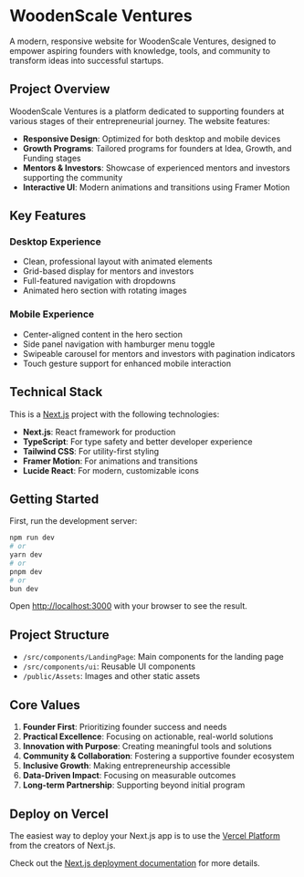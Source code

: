 # WoodenScale Ventures

A modern, responsive website for WoodenScale Ventures, designed to empower aspiring founders with knowledge, tools, and community to transform ideas into successful startups.

## Project Overview

WoodenScale Ventures is a platform dedicated to supporting founders at various stages of their entrepreneurial journey. The website features:

- **Responsive Design**: Optimized for both desktop and mobile devices
- **Growth Programs**: Tailored programs for founders at Idea, Growth, and Funding stages
- **Mentors & Investors**: Showcase of experienced mentors and investors supporting the community
- **Interactive UI**: Modern animations and transitions using Framer Motion

## Key Features

### Desktop Experience
- Clean, professional layout with animated elements
- Grid-based display for mentors and investors
- Full-featured navigation with dropdowns
- Animated hero section with rotating images

### Mobile Experience
- Center-aligned content in the hero section
- Side panel navigation with hamburger menu toggle
- Swipeable carousel for mentors and investors with pagination indicators
- Touch gesture support for enhanced mobile interaction

## Technical Stack

This is a [Next.js](https://nextjs.org) project with the following technologies:

- **Next.js**: React framework for production
- **TypeScript**: For type safety and better developer experience
- **Tailwind CSS**: For utility-first styling
- **Framer Motion**: For animations and transitions
- **Lucide React**: For modern, customizable icons

## Getting Started

First, run the development server:

```bash
npm run dev
# or
yarn dev
# or
pnpm dev
# or
bun dev
```

Open [http://localhost:3000](http://localhost:3000) with your browser to see the result.

## Project Structure

- `/src/components/LandingPage`: Main components for the landing page
- `/src/components/ui`: Reusable UI components
- `/public/Assets`: Images and other static assets

## Core Values

1. **Founder First**: Prioritizing founder success and needs
2. **Practical Excellence**: Focusing on actionable, real-world solutions
3. **Innovation with Purpose**: Creating meaningful tools and solutions
4. **Community & Collaboration**: Fostering a supportive founder ecosystem
5. **Inclusive Growth**: Making entrepreneurship accessible
6. **Data-Driven Impact**: Focusing on measurable outcomes
7. **Long-term Partnership**: Supporting beyond initial program

## Deploy on Vercel

The easiest way to deploy your Next.js app is to use the [Vercel Platform](https://vercel.com/new?utm_medium=default-template&filter=next.js&utm_source=create-next-app&utm_campaign=create-next-app-readme) from the creators of Next.js.

Check out the [Next.js deployment documentation](https://nextjs.org/docs/app/building-your-application/deploying) for more details.
